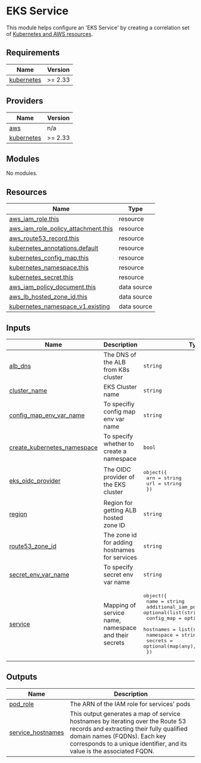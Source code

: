 # EKS Service
This module helps configure an 'EKS Service' by creating a correlation set of  [Kubernetes and AWS resources](#resources).

<!-- BEGIN_TF_DOCS -->
## Requirements

| Name | Version |
|------|---------|
| <a name="requirement_kubernetes"></a> [kubernetes](#requirement\_kubernetes) | >= 2.33 |

## Providers

| Name | Version |
|------|---------|
| <a name="provider_aws"></a> [aws](#provider\_aws) | n/a |
| <a name="provider_kubernetes"></a> [kubernetes](#provider\_kubernetes) | >= 2.33 |

## Modules

No modules.

## Resources

| Name | Type |
|------|------|
| [aws_iam_role.this](https://registry.terraform.io/providers/hashicorp/aws/latest/docs/resources/iam_role) | resource |
| [aws_iam_role_policy_attachment.this](https://registry.terraform.io/providers/hashicorp/aws/latest/docs/resources/iam_role_policy_attachment) | resource |
| [aws_route53_record.this](https://registry.terraform.io/providers/hashicorp/aws/latest/docs/resources/route53_record) | resource |
| [kubernetes_annotations.default](https://registry.terraform.io/providers/hashicorp/kubernetes/latest/docs/resources/annotations) | resource |
| [kubernetes_config_map.this](https://registry.terraform.io/providers/hashicorp/kubernetes/latest/docs/resources/config_map) | resource |
| [kubernetes_namespace.this](https://registry.terraform.io/providers/hashicorp/kubernetes/latest/docs/resources/namespace) | resource |
| [kubernetes_secret.this](https://registry.terraform.io/providers/hashicorp/kubernetes/latest/docs/resources/secret) | resource |
| [aws_iam_policy_document.this](https://registry.terraform.io/providers/hashicorp/aws/latest/docs/data-sources/iam_policy_document) | data source |
| [aws_lb_hosted_zone_id.this](https://registry.terraform.io/providers/hashicorp/aws/latest/docs/data-sources/lb_hosted_zone_id) | data source |
| [kubernetes_namespace_v1.existing](https://registry.terraform.io/providers/hashicorp/kubernetes/latest/docs/data-sources/namespace_v1) | data source |

## Inputs

| Name | Description | Type | Default | Required |
|------|-------------|------|---------|:--------:|
| <a name="input_alb_dns"></a> [alb\_dns](#input\_alb\_dns) | The DNS of the ALB from K8s cluster | `string` | n/a | yes |
| <a name="input_cluster_name"></a> [cluster\_name](#input\_cluster\_name) | EKS Cluster name | `string` | n/a | yes |
| <a name="input_config_map_env_var_name"></a> [config\_map\_env\_var\_name](#input\_config\_map\_env\_var\_name) | To specifiy config map env var name | `string` | `null` | no |
| <a name="input_create_kubernetes_namespace"></a> [create\_kubernetes\_namespace](#input\_create\_kubernetes\_namespace) | To specify whether to create a namespace | `bool` | `false` | no |
| <a name="input_eks_oidc_provider"></a> [eks\_oidc\_provider](#input\_eks\_oidc\_provider) | The OIDC provider of the EKS cluster | <pre>object({<br/>    arn = string<br/>    url = string<br/>  })</pre> | n/a | yes |
| <a name="input_region"></a> [region](#input\_region) | Region for getting ALB hosted zone ID | `string` | n/a | yes |
| <a name="input_route53_zone_id"></a> [route53\_zone\_id](#input\_route53\_zone\_id) | The zone id for adding hostnames for services | `string` | n/a | yes |
| <a name="input_secret_env_var_name"></a> [secret\_env\_var\_name](#input\_secret\_env\_var\_name) | To specify secret env var name | `string` | `null` | no |
| <a name="input_service"></a> [service](#input\_service) | Mapping of service name, namespace and their secrets | <pre>object({<br/>    name                       = string<br/>    additional_iam_policy_arns = optional(list(string), [])<br/>    config_map                 = optional(map(any), {})<br/>    hostnames                  = list(string)<br/>    namespace                  = string<br/>    secrets                    = optional(map(any), {})<br/>  })</pre> | n/a | yes |

## Outputs

| Name | Description |
|------|-------------|
| <a name="output_pod_role"></a> [pod\_role](#output\_pod\_role) | The ARN of the IAM role for services' pods |
| <a name="output_service_hostnames"></a> [service\_hostnames](#output\_service\_hostnames) | This output generates a map of service hostnames by iterating over the Route 53 records and extracting their fully qualified domain names (FQDNs). Each key corresponds to a unique identifier, and its value is the associated FQDN. |
<!-- END_TF_DOCS -->
